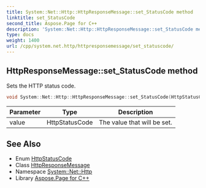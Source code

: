 ```yaml
---
title: System::Net::Http::HttpResponseMessage::set_StatusCode method
linktitle: set_StatusCode
second_title: Aspose.Page for C++
description: 'System::Net::Http::HttpResponseMessage::set_StatusCode method. Sets the HTTP status code in C++.'
type: docs
weight: 1400
url: /cpp/system.net.http/httpresponsemessage/set_statuscode/
---
```

## HttpResponseMessage::set_StatusCode method


Sets the HTTP status code.

```cpp
void System::Net::Http::HttpResponseMessage::set_StatusCode(HttpStatusCode value)
```


| Parameter | Type | Description |
| --- | --- | --- |
| value | HttpStatusCode | The value that will be set. |

## See Also

* Enum [HttpStatusCode](../../../system.net/httpstatuscode/)
* Class [HttpResponseMessage](../)
* Namespace [System::Net::Http](../../)
* Library [Aspose.Page for C++](../../../)

